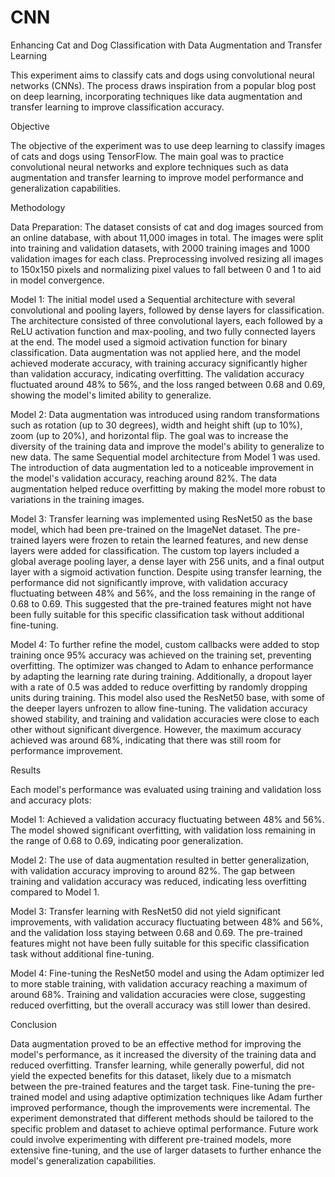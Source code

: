 # CNN
Enhancing Cat and Dog Classification with Data Augmentation and Transfer Learning

This experiment aims to classify cats and dogs using convolutional neural networks (CNNs). The process draws inspiration from a popular blog post on deep learning, incorporating techniques like data augmentation and transfer learning to improve classification accuracy.

Objective

The objective of the experiment was to use deep learning to classify images of cats and dogs using TensorFlow. The main goal was to practice convolutional neural networks and explore techniques such as data augmentation and transfer learning to improve model performance and generalization capabilities.

Methodology

Data Preparation: The dataset consists of cat and dog images sourced from an online database, with about 11,000 images in total. The images were split into training and validation datasets, with 2000 training images and 1000 validation images for each class. Preprocessing involved resizing all images to 150x150 pixels and normalizing pixel values to fall between 0 and 1 to aid in model convergence.

Model 1: The initial model used a Sequential architecture with several convolutional and pooling layers, followed by dense layers for classification. The architecture consisted of three convolutional layers, each followed by a ReLU activation function and max-pooling, and two fully connected layers at the end. The model used a sigmoid activation function for binary classification. Data augmentation was not applied here, and the model achieved moderate accuracy, with training accuracy significantly higher than validation accuracy, indicating overfitting. The validation accuracy fluctuated around 48% to 56%, and the loss ranged between 0.68 and 0.69, showing the model's limited ability to generalize.

Model 2: Data augmentation was introduced using random transformations such as rotation (up to 30 degrees), width and height shift (up to 10%), zoom (up to 20%), and horizontal flip. The goal was to increase the diversity of the training data and improve the model's ability to generalize to new data. The same Sequential model architecture from Model 1 was used. The introduction of data augmentation led to a noticeable improvement in the model's validation accuracy, reaching around 82%. The data augmentation helped reduce overfitting by making the model more robust to variations in the training images.

Model 3: Transfer learning was implemented using ResNet50 as the base model, which had been pre-trained on the ImageNet dataset. The pre-trained layers were frozen to retain the learned features, and new dense layers were added for classification. The custom top layers included a global average pooling layer, a dense layer with 256 units, and a final output layer with a sigmoid activation function. Despite using transfer learning, the performance did not significantly improve, with validation accuracy fluctuating between 48% and 56%, and the loss remaining in the range of 0.68 to 0.69. This suggested that the pre-trained features might not have been fully suitable for this specific classification task without additional fine-tuning.

Model 4: To further refine the model, custom callbacks were added to stop training once 95% accuracy was achieved on the training set, preventing overfitting. The optimizer was changed to Adam to enhance performance by adapting the learning rate during training. Additionally, a dropout layer with a rate of 0.5 was added to reduce overfitting by randomly dropping units during training. This model also used the ResNet50 base, with some of the deeper layers unfrozen to allow fine-tuning. The validation accuracy showed stability, and training and validation accuracies were close to each other without significant divergence. However, the maximum accuracy achieved was around 68%, indicating that there was still room for performance improvement.

Results

Each model's performance was evaluated using training and validation loss and accuracy plots:

Model 1: Achieved a validation accuracy fluctuating between 48% and 56%. The model showed significant overfitting, with validation loss remaining in the range of 0.68 to 0.69, indicating poor generalization.

Model 2: The use of data augmentation resulted in better generalization, with validation accuracy improving to around 82%. The gap between training and validation accuracy was reduced, indicating less overfitting compared to Model 1.

Model 3: Transfer learning with ResNet50 did not yield significant improvements, with validation accuracy fluctuating between 48% and 56%, and the validation loss staying between 0.68 and 0.69. The pre-trained features might not have been fully suitable for this specific classification task without additional fine-tuning.

Model 4: Fine-tuning the ResNet50 model and using the Adam optimizer led to more stable training, with validation accuracy reaching a maximum of around 68%. Training and validation accuracies were close, suggesting reduced overfitting, but the overall accuracy was still lower than desired.

Conclusion

Data augmentation proved to be an effective method for improving the model's performance, as it increased the diversity of the training data and reduced overfitting. Transfer learning, while generally powerful, did not yield the expected benefits for this dataset, likely due to a mismatch between the pre-trained features and the target task. Fine-tuning the pre-trained model and using adaptive optimization techniques like Adam further improved performance, though the improvements were incremental. The experiment demonstrated that different methods should be tailored to the specific problem and dataset to achieve optimal performance. Future work could involve experimenting with different pre-trained models, more extensive fine-tuning, and the use of larger datasets to further enhance the model's generalization capabilities.


